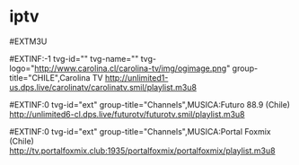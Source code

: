 # iptv 
#EXTM3U

#EXTINF:-1 tvg-id="" tvg-name="" tvg-logo="http://www.carolina.cl/carolina-tv/img/ogimage.png" group-title="CHILE",Carolina TV
http://unlimited1-us.dps.live/carolinatv/carolinatv.smil/playlist.m3u8

#EXTINF:0 tvg-id="ext" group-title="Channels",MUSICA:Futuro 88.9 (Chile)
http://unlimited6-cl.dps.live/futurotv/futurotv.smil/playlist.m3u8

#EXTINF:0 tvg-id="ext" group-title="Channels",MUSICA:Portal Foxmix (Chile)
http://tv.portalfoxmix.club:1935/portalfoxmix/portalfoxmix/playlist.m3u8


